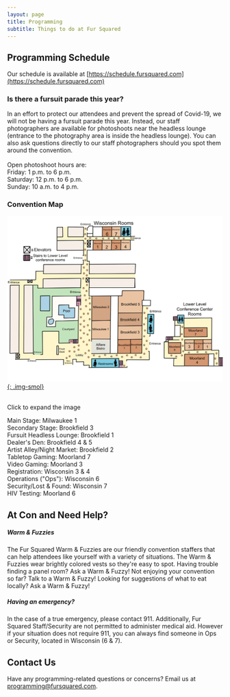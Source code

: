 ```yaml
---
layout: page
title: Programming
subtitle: Things to do at Fur Squared
---
```

## Programming Schedule

Our schedule is available at [https://schedule.fursquared.com](https://schedule.fursquared.com)

### Is there a fursuit parade this year?

In an effort to protect our attendees and prevent the spread of Covid-19, we will not be having a fursuit parade this year. Instead, our staff photographers are available for photoshoots near the headless lounge (entrance to the photography area is inside the headless lounge). You can also ask questions directly to our staff photographers should you spot them around the convention.<br><br>Open photoshoot hours are:<br>Friday: 1 p.m. to 6 p.m.<br>Saturday: 12 p.m. to 6 p.m.<br>Sunday: 10 a.m. to 4 p.m.

### Convention Map

[![F2 hotel map by TheRougeCat, click to expand](/uploads/f2-map-2023.png){: .img-smol}](/uploads/f2-map-2023.png)

<br>Click to expand the image

Main Stage: Milwaukee 1<br>Secondary Stage: Brookfield 3<br>Fursuit Headless Lounge: Brookfield 1<br>Dealer's Den: Brookfield 4 & 5<br>Artist Alley/Night Market: Brookfield 2<br>Tabletop Gaming: Moorland 7<br>Video Gaming: Moorland 3<br>Registration: Wisconsin 3 & 4<br>Operations ("Ops"): Wisconsin 6<br>Security/Lost & Found: Wisconsin 7<br>HIV Testing: Moorland 6

## At Con and Need Help?

##### Warm & Fuzzies

The Fur Squared Warm & Fuzzies are our friendly convention staffers that can help attendees like yourself with a variety of situations. The Warm & Fuzzies wear brightly colored vests so they're easy to spot. Having trouble finding a panel room? Ask a Warm & Fuzzy! Not enjoying your convention so far? Talk to a Warm & Fuzzy! Looking for suggestions of what to eat locally? Ask a Warm & Fuzzy!

##### Having an emergency?

In the case of a true emergency, please contact 911. Additionally, Fur Squared Staff/Security are not permitted to administer medical aid. However if your situation does not require 911, you can always find someone in Ops or Security, located in Wisconsin (6 & 7).

## Contact Us

Have any programming-related questions or concerns? Email us at [programming@fursquared.com](mailto:programming@fursquared.com).
